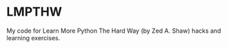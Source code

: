 # LMPTHW
My code for Learn More Python The Hard Way (by Zed A. Shaw) hacks and learning exercises. 

